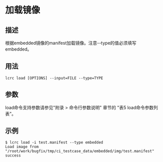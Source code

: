 # 加载镜像<a name="ZH-CN_TOPIC_0184808132"></a>

## 描述<a name="zh-cn_topic_0183111395_section15590511125913"></a>

根据embedded镜像的manifest加载镜像。注意--type的值必须填写embedded。

## 用法<a name="zh-cn_topic_0183111395_section18519112211596"></a>

```
lcrc load [OPTIONS] --input=FILE --type=TYPE
```

## 参数<a name="zh-cn_topic_0183111395_section19828183395920"></a>

load命令支持参数请参见"附录 > 命令行参数说明" 章节的 "表5 load命令参数列表"。

## 示例<a name="zh-cn_topic_0183111395_section14212545135918"></a>

```
$ lcrc load -i test.manifest --type embedded
Load image from "/root/work/bugfix/tmp/ci_testcase_data/embedded/img/test.manifest" success
```

